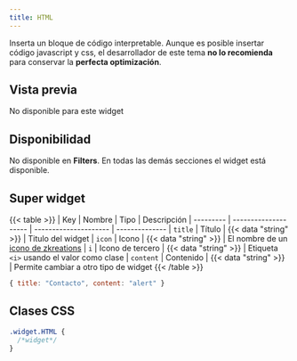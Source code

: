 ```yaml
---
title: HTML
---
```


Inserta un bloque de código interpretable. Aunque es posible insertar código javascript y css, el desarrollador de este tema **no lo recomienda** para conservar la **perfecta optimización**.

## Vista previa

No disponible para este widget

## Disponibilidad

No disponible en **Filters**. En todas las demás secciones el widget está disponible.

## Super widget

{{< table >}}
| Key       | Nombre               | Tipo                  | Descripción 
| --------- | -------------------- | --------------------- | --------------
| `title`   | Título               | {{< data "string" >}} | Titulo del widget
| `icon`    | Icono                | {{< data "string" >}} | El nombre de un [icono de zkreations](#icons)
| `i`       | Icono de tercero     | {{< data "string" >}} | Etiqueta `<i>` usando el valor como clase
| `content` | Contenido            | {{< data "string" >}} | Permite cambiar a otro tipo de widget
{{< /table >}}

```js
{ title: "Contacto", content: "alert" }
```

## Clases CSS

```css
.widget.HTML {
  /*widget*/
}
```
